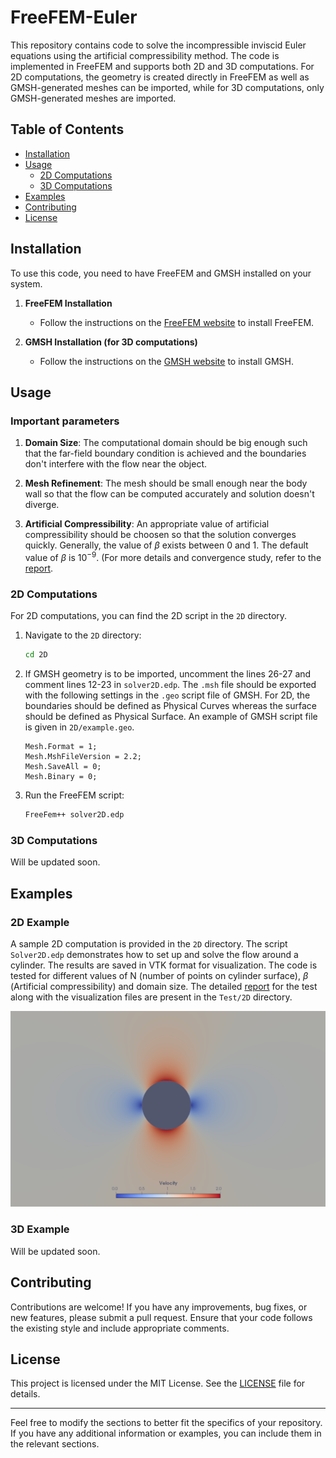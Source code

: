 # FreeFEM-Euler
This repository contains code to solve the incompressible inviscid Euler equations using the artificial compressibility method. The code is implemented in FreeFEM and supports both 2D and 3D computations. For 2D computations, the geometry is created directly in FreeFEM as well as GMSH-generated meshes can be imported, while for 3D computations, only GMSH-generated meshes are imported.

## Table of Contents

- [Installation](#installation)
- [Usage](#usage)
  - [2D Computations](#2d-computations)
  - [3D Computations](#3d-computations)
- [Examples](#examples)
- [Contributing](#contributing)
- [License](#license)

## Installation

To use this code, you need to have FreeFEM and GMSH installed on your system.

1. **FreeFEM Installation**
   - Follow the instructions on the [FreeFEM website](https://freefem.org/download.html) to install FreeFEM.

2. **GMSH Installation (for 3D computations)**
   - Follow the instructions on the [GMSH website](https://gmsh.info/) to install GMSH.

## Usage
### Important parameters
1. **Domain Size**: The computational domain should be big enough such that the far-field boundary condition is achieved and the boundaries don't interfere with the flow near the object.

2. **Mesh Refinement**: The mesh should be small enough near the body wall so that the flow can be computed accurately and solution doesn't diverge.

3. **Artificial Compressibility**: An appropriate value of artificial compressibility should be choosen so that the solution converges quickly. Generally, the value of $\beta$ exists between 0 and 1. The default value of $\beta$ is $10^{-9}$. (For more details and convergence study, refer to the [report](https://github.com/airwarriorg91/FreeFEM-Euler/blob/master/Test/report/report.pdf).
### 2D Computations

For 2D computations, you can find the 2D script in the `2D` directory.

1. Navigate to the `2D` directory:
   ```sh
   cd 2D
   ```
2. If GMSH geometry is to be imported, uncomment the lines 26-27  and comment lines 12-23 in `solver2D.edp`. The `.msh` file should be exported with the following settings in the `.geo` script file of GMSH. For 2D, the boundaries should be defined as Physical Curves whereas the surface should be defined as Physical Surface. An example of GMSH script file is given in `2D/example.geo`. 

   ```
   Mesh.Format = 1;
   Mesh.MshFileVersion = 2.2; 
   Mesh.SaveAll = 0;
   Mesh.Binary = 0;
   ```

3. Run the FreeFEM script:
   ```sh
   FreeFem++ solver2D.edp
   ```

### 3D Computations

Will be updated soon.

## Examples

### 2D Example

A sample 2D computation is provided in the `2D` directory. The script `Solver2D.edp` demonstrates how to set up and solve the flow around a cylinder. The results are saved in VTK format for visualization. The code is tested for different values of N (number of points on cylinder surface), $\beta$ (Artificial compressibility) and domain
size. The detailed [report](https://github.com/airwarriorg91/FreeFEM-Euler/blob/master/Test/report/report.pdf) for the test along with the visualization files are present in the `Test/2D` directory.

![The steady state solution for flow around a cylinder computed using the code](/Test/2D/n50/cyl.png)

### 3D Example

Will be updated soon.

## Contributing

Contributions are welcome! If you have any improvements, bug fixes, or new features, please submit a pull request. Ensure that your code follows the existing style and include appropriate comments.

## License

This project is licensed under the MIT License. See the [LICENSE](LICENSE) file for details.

---

Feel free to modify the sections to better fit the specifics of your repository. If you have any additional information or examples, you can include them in the relevant sections.
